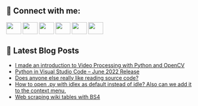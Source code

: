 ## 🔎 Connect with me:
[<img height="32" width="40" src="https://cdn.jsdelivr.net/npm/simple-icons@v5/icons/telegram.svg" />](https://t.me/bullbesh)
[<img height="32" width="40" src="https://cdn.jsdelivr.net/npm/simple-icons@v5/icons/vk.svg" />](https://vk.com/bullbesh)
[<img height="32" width="40" src="https://cdn.jsdelivr.net/npm/simple-icons@v5/icons/twitter.svg" />](https://twitter.com/bullbesh1)
[<img height="32" width="40" src="https://cdn.jsdelivr.net/npm/simple-icons@v5/icons/instagram.svg" />](https://www.instagram.com/bullbesh)
[<img height="32" width="40" src="https://cdn.jsdelivr.net/npm/simple-icons@v5/icons/reddit.svg" />](https://www.reddit.com/user/bullbesh)
[<img height="32" width="40" src="https://cdn.jsdelivr.net/npm/simple-icons@v5/icons/youtube.svg" />](https://www.youtube.com/channel/UCtfjRs6uzgq5mfm8S06WTcg)

## 📕 Latest Blog Posts
<!-- BLOG-POST-LIST:START -->
- [I made an introduction to Video Processing with Python and OpenCV](https://www.reddit.com/r/Python/comments/v97rs3/i_made_an_introduction_to_video_processing_with/)
- [Python in Visual Studio Code – June 2022 Release](https://www.reddit.com/r/Python/comments/v97n5g/python_in_visual_studio_code_june_2022_release/)
- [Does anyone else really like reading source code?](https://www.reddit.com/r/Python/comments/v96gpe/does_anyone_else_really_like_reading_source_code/)
- [How to open .py with idlex as default instead of idle? Also can we add it to the context menu,](https://www.reddit.com/r/Python/comments/v943xq/how_to_open_py_with_idlex_as_default_instead_of/)
- [Web scraping wiki tables with BS4](https://www.reddit.com/r/Python/comments/v942pt/web_scraping_wiki_tables_with_bs4/)
<!-- BLOG-POST-LIST:END -->
